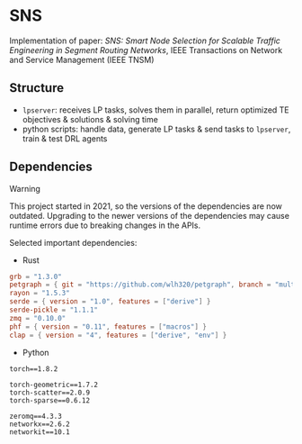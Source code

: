 # SNS

Implementation of paper: _SNS: Smart Node Selection for Scalable Traffic Engineering in Segment Routing Networks_, IEEE Transactions on Network and Service Management (IEEE TNSM)


## Structure

- `lpserver`: receives LP tasks, solves them in parallel, return optimized TE objectives & solutions & solving time
- python scripts: handle data, generate LP tasks & send tasks to `lpserver`, train & test DRL agents


## Dependencies

> [!WARNING]
> This project started in 2021, so the versions of the dependencies are now outdated.
> Upgrading to the newer versions of the dependencies may cause runtime errors due to breaking changes in the APIs.

Selected important dependencies:

- Rust

```toml
grb = "1.3.0"
petgraph = { git = "https://github.com/wlh320/petgraph", branch = "multi_predecessors" }
rayon = "1.5.3"
serde = { version = "1.0", features = ["derive"] }
serde-pickle = "1.1.1"
zmq = "0.10.0"
phf = { version = "0.11", features = ["macros"] }
clap = { version = "4", features = ["derive", "env"] }
```

- Python

```
torch==1.8.2

torch-geometric==1.7.2
torch-scatter==2.0.9
torch-sparse==0.6.12

zeromq==4.3.3
networkx==2.6.2
networkit==10.1
```
